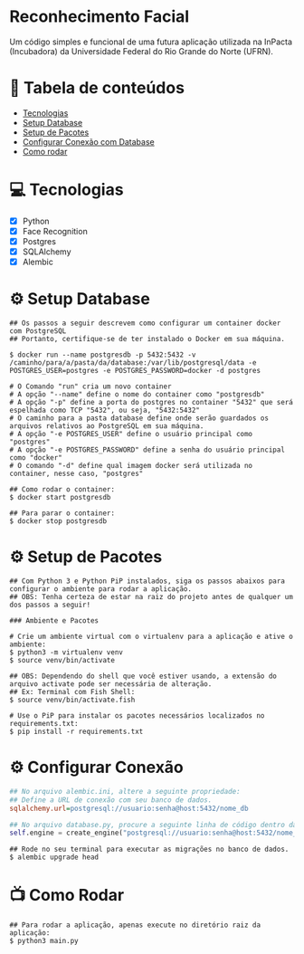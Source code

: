 # Reconhecimento Facial

Um código simples e funcional de uma futura aplicação utilizada na InPacta (Incubadora) da Universidade Federal do Rio Grande do Norte (UFRN).

# :pushpin: Tabela de conteúdos

- [Tecnologias](#computer-tecnologias)
- [Setup Database](#gear-setup-database)
- [Setup de Pacotes](#gear-setup-de-pacotes)
- [Configurar Conexão com Database](#gear-configurar-conexão)
- [Como rodar](#tv-como-rodar)

# :computer: Tecnologias

- [x] Python
- [x] Face Recognition
- [x] Postgres
- [x] SQLAlchemy
- [x] Alembic

# :gear: Setup Database

```shell
## Os passos a seguir descrevem como configurar um container docker com PostgreSQL
## Portanto, certifique-se de ter instalado o Docker em sua máquina.

$ docker run --name postgresdb -p 5432:5432 -v /caminho/para/a/pasta/da/database:/var/lib/postgresql/data -e POSTGRES_USER=postgres -e POSTGRES_PASSWORD=docker -d postgres

# O Comando "run" cria um novo container
# A opção "--name" define o nome do container como "postgresdb"
# A opção "-p" define a porta do postgres no container "5432" que será espelhada como TCP "5432", ou seja, "5432:5432"
# O caminho para a pasta database define onde serão guardados os arquivos relativos ao PostgreSQL em sua máquina.
# A opção "-e POSTGRES_USER" define o usuário principal como "postgres"
# A opção "-e POSTGRES_PASSWORD" define a senha do usuário principal como "docker"
# O comando "-d" define qual imagem docker será utilizada no container, nesse caso, "postgres"

## Como rodar o container:
$ docker start postgresdb

## Para parar o container:
$ docker stop postgresdb

```

# :gear: Setup de Pacotes

```shell
## Com Python 3 e Python PiP instalados, siga os passos abaixos para configurar o ambiente para rodar a aplicação.
## OBS: Tenha certeza de estar na raiz do projeto antes de qualquer um dos passos a seguir!

### Ambiente e Pacotes

# Crie um ambiente virtual com o virtualenv para a aplicação e ative o ambiente:
$ python3 -m virtualenv venv
$ source venv/bin/activate

## OBS: Dependendo do shell que você estiver usando, a extensão do arquivo activate pode ser necessária de alteração.
## Ex: Terminal com Fish Shell:
$ source venv/bin/activate.fish

# Use o PiP para instalar os pacotes necessários localizados no requirements.txt:
$ pip install -r requirements.txt
```

# :gear: Configurar Conexão

```ini
## No arquivo alembic.ini, altere a seguinte propriedade:
## Define a URL de conexão com seu banco de dados.
sqlalchemy.url=postgresql://usuario:senha@host:5432/nome_db
```

```python
## No arquivo database.py, procure a seguinte linha de código dentro da classe DB no método __init__:
self.engine = create_engine("postgresql://usuario:senha@host:5432/nome_db", echo=False)
```

```shell
## Rode no seu terminal para executar as migrações no banco de dados.
$ alembic upgrade head
```

# :tv: Como Rodar

```shell
## Para rodar a aplicação, apenas execute no diretório raiz da aplicação:
$ python3 main.py
```
